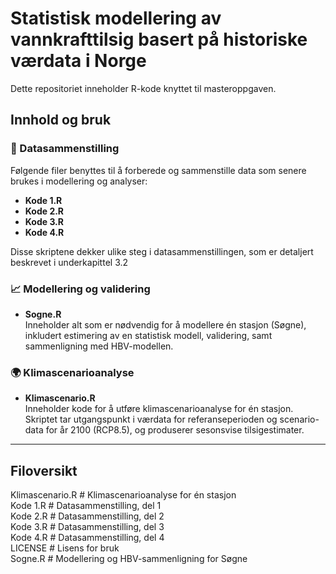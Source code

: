 # Statistisk modellering av vannkrafttilsig basert på historiske værdata i Norge

Dette repositoriet inneholder R-kode knyttet til masteroppgaven.

## Innhold og bruk

### 📁 Datasammenstilling
Følgende filer benyttes til å forberede og sammenstille data som senere brukes i modellering og analyser:

- **Kode 1.R**  
- **Kode 2.R**  
- **Kode 3.R**  
- **Kode 4.R**  

Disse skriptene dekker ulike steg i datasammenstillingen, som er detaljert beskrevet i underkapittel 3.2

### 📈 Modellering og validering
- **Sogne.R**  
  Inneholder alt som er nødvendig for å modellere én stasjon (Søgne), inkludert estimering av en statistisk modell, validering, samt sammenligning med HBV-modellen.

### 🌍 Klimascenarioanalyse
- **Klimascenario.R**  
  Inneholder kode for å utføre klimascenarioanalyse for én stasjon. Skriptet tar utgangspunkt i værdata for referanseperioden og scenario-data for år 2100 (RCP8.5), og produserer sesonsvise tilsigestimater.

---

## Filoversikt


Klimascenario.R         # Klimascenarioanalyse for én stasjon  
Kode 1.R                # Datasammenstilling, del 1  
Kode 2.R                # Datasammenstilling, del 2  
Kode 3.R                # Datasammenstilling, del 3  
Kode 4.R                # Datasammenstilling, del 4  
LICENSE                 # Lisens for bruk  
Sogne.R                 # Modellering og HBV-sammenligning for Søgne  
